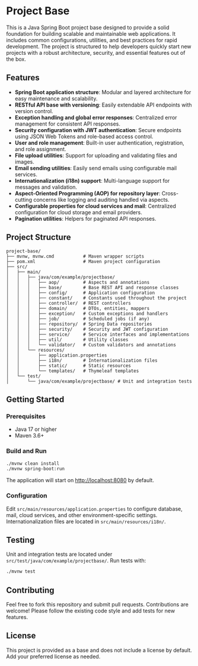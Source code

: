 # Project Base

This is a Java Spring Boot project base designed to provide a solid foundation for building scalable and maintainable web applications. It includes common configurations, utilities, and best practices for rapid development. The project is structured to help developers quickly start new projects with a robust architecture, security, and essential features out of the box.

## Features
- **Spring Boot application structure**: Modular and layered architecture for easy maintenance and scalability.
- **RESTful API base with versioning**: Easily extendable API endpoints with version control.
- **Exception handling and global error responses**: Centralized error management for consistent API responses.
- **Security configuration with JWT authentication**: Secure endpoints using JSON Web Tokens and role-based access control.
- **User and role management**: Built-in user authentication, registration, and role assignment.
- **File upload utilities**: Support for uploading and validating files and images.
- **Email sending utilities**: Easily send emails using configurable mail services.
- **Internationalization (i18n) support**: Multi-language support for messages and validation.
- **Aspect-Oriented Programming (AOP) for repository layer**: Cross-cutting concerns like logging and auditing handled via aspects.
- **Configurable properties for cloud services and mail**: Centralized configuration for cloud storage and email providers.
- **Pagination utilities**: Helpers for paginated API responses.

## Project Structure
```
project-base/
├── mvnw, mvnw.cmd           # Maven wrapper scripts
├── pom.xml                  # Maven project configuration
├── src/
│   ├── main/
│   │   ├── java/com/example/projectbase/
│   │   │   ├── aop/         # Aspects and annotations
│   │   │   ├── base/        # Base REST API and response classes
│   │   │   ├── config/      # Application configuration
│   │   │   ├── constant/    # Constants used throughout the project
│   │   │   ├── controller/  # REST controllers
│   │   │   ├── domain/      # DTOs, entities, mappers
│   │   │   ├── exception/   # Custom exceptions and handlers
│   │   │   ├── job/         # Scheduled jobs (if any)
│   │   │   ├── repository/  # Spring Data repositories
│   │   │   ├── security/    # Security and JWT configuration
│   │   │   ├── service/     # Service interfaces and implementations
│   │   │   ├── util/        # Utility classes
│   │   │   └── validator/   # Custom validators and annotations
│   │   └── resources/
│   │       ├── application.properties
│   │       ├── i18n/        # Internationalization files
│   │       ├── static/      # Static resources
│   │       └── templates/   # Thymeleaf templates
│   └── test/
│       └── java/com/example/projectbase/ # Unit and integration tests
```

## Getting Started

### Prerequisites
- Java 17 or higher
- Maven 3.6+

### Build and Run
```bash
./mvnw clean install
./mvnw spring-boot:run
```

The application will start on [http://localhost:8080](http://localhost:8080) by default.

### Configuration
Edit `src/main/resources/application.properties` to configure database, mail, cloud services, and other environment-specific settings. Internationalization files are located in `src/main/resources/i18n/`.

## Testing
Unit and integration tests are located under `src/test/java/com/example/projectbase/`. Run tests with:
```bash
./mvnw test
```

## Contributing
Feel free to fork this repository and submit pull requests. Contributions are welcome! Please follow the existing code style and add tests for new features.

## License
This project is provided as a base and does not include a license by default. Add your preferred license as needed.